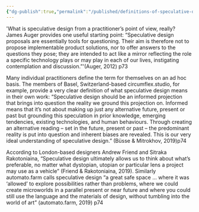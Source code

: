 ```yaml
---
{"dg-publish":true,"permalink":"/published/definitions-of-speculative-design/","dgPassFrontmatter":true,"noteIcon":""}
---
```


'What is speculative design from a practitioner’s point of view, really? James Auger provides one useful starting point: “Speculative design proposals are essentially tools for questioning. Their aim is therefore not to propose implementable product solutions, nor to offer answers to the questions they pose; they are intended to act like a mirror reflecting the role a specific technology plays or may play in each of our lives, instigating contemplation and discussion.”'(Auger, 2012) p73

Many individual practitioners define the term for themselves on an ad hoc basis. The members of Basel, Switzerland-based circumflex.studio, for example, provide a very clear definition of what speculative design means in their own work: “Speculative design should be an informed projection that brings into question the reality we ground this projection on. Informed means that it’s not about making up just any alternative future, present or past but grounding this speculation in prior knowledge, emerging tendencies, existing technologies, and human behaviours. Through creating an alternative reading – set in the future, present or past – the predominant reality is put into question and inherent biases are revealed. This is our very ideal understanding of speculative design.” (Büsse & Mitrokhov, 2019)p74

According to London-based designers Andrew Friend and Sitraka Rakotoniaina, “Speculative design ultimately allows us to think about what’s preferable, no matter what dystopian, utopian or particular lens a project may use as a vehicle” (Friend & Rakotoniaina, 2019). Similarly automato.farm calls speculative design “a great safe space … where it was ‘allowed’ to explore possibilities rather than problems, where we could create microworlds in a parallel present or near future and where you could still use the language and the materials of design, without tumbling into the world of art” (automato.farm, 2019) p74